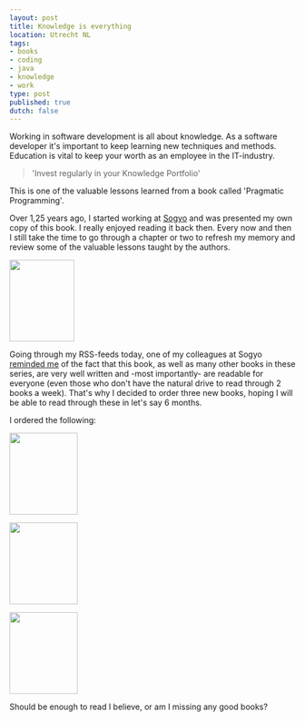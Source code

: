 ```yaml
---
layout: post
title: Knowledge is everything
location: Utrecht NL
tags:
- books
- coding
- java
- knowledge
- work
type: post
published: true
dutch: false
---
```

Working in software development is all about knowledge. As a software developer it's important to keep learning new techniques and methods. Education is vital to keep your worth as an employee in the IT-industry.
>'Invest regularly in your Knowledge Portfolio'

This is one of the valuable lessons learned from a book called 'Pragmatic Programming'.

Over 1,25 years ago, I started working at <a title="Sogyo!" href="http://www.sogyo.nl" target="_blank">Sogyo</a> and was presented my own copy of this book. I really enjoyed reading it back then. Every now and then I still take the time to go through a chapter or two to refresh my memory and review some of the valuable lessons taught by the authors.

<img title="Pragmatic Programmer" src="http://www.pragprog.com/images/covers/120x144/tpp.jpg?1184184146" alt="" width="114" height="144" />

Going through my RSS-feeds today, one of my colleagues at Sogyo <a title="Dutch book review by Ralf Wolter (Sogyo)" href="http://www.software-innovators.nl/2009/01/08/boek-recentie-pragmatic-thinking-and-learning/">reminded me</a> of the fact that this book, as well as many other books in these series, are very well written and -most importantly- are readable for everyone (even those who don't have the natural drive to read through 2 books a week). That's why I decided to order three new books, hoping I will be able to read through these in let's say 6 months.

I ordered the following:

<a href="http://www.pragprog.com/titles/ahptl/pragmatic-thinking-and-learning"><img title="Pragmatic Thinking &amp; Learning" src="http://www.pragprog.com/images/covers/120x144/ahptl.jpg?1205368653" alt="" width="120" height="144" /></a>

<a href="http://www.pragprog.com/titles/pad/practices-of-an-agile-developer"><img title="Practices of an Agile Developer" src="http://www.pragprog.com/images/covers/190x228/pad.jpg?1223489242" alt="" width="120" height="144" /></a>

<a href="http://www.pragprog.com/titles/utj/pragmatic-unit-testing-in-java-with-junit"><img title="Pragmatic Unit Testing in Java with JUnit" src="http://www.pragprog.com/images/covers/190x228/utj.jpg?1223488951" alt="" width="120" height="144" /></a>

Should be enough to read I believe, or am I missing any good books?
